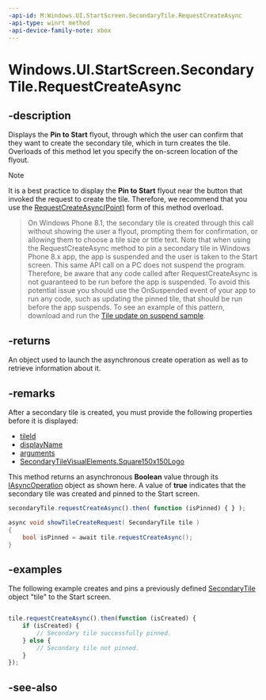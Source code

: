 ```yaml
---
-api-id: M:Windows.UI.StartScreen.SecondaryTile.RequestCreateAsync
-api-type: winrt method
-api-device-family-note: xbox
---
```


<!-- Method syntax
public Windows.Foundation.IAsyncOperation<bool> RequestCreateAsync()
-->

# Windows.UI.StartScreen.SecondaryTile.RequestCreateAsync

## -description
Displays the **Pin to Start**  flyout, through which the user can confirm that they want to create the secondary tile, which in turn creates the tile. Overloads of this method let you specify the on-screen location of the flyout.

> [!NOTE]
> It is a best practice to display the **Pin to Start**  flyout near the button that invoked the request to create the tile. Therefore, we recommend that you use the [RequestCreateAsync(Point)](secondarytile_requestcreateasync_318145127.md) form of this method overload.

> On Windows Phone 8.1, the secondary tile is created through this call without showing the user a flyout, prompting them for confirmation, or allowing them to choose a tile size or title text. Note that when using the RequestCreateAsync method to pin a secondary tile in Windows Phone 8.x app, the app is suspended and the user is taken to the Start screen. This same API call on a PC does not suspend the program. Therefore, be aware that any code called after RequestCreateAsync is not guaranteed to be run before the app is suspended. To avoid this potential issue you should use the OnSuspended event of your app to run any code, such as updating the pinned tile, that should be run before the app suspends. To see an example of this pattern, download and run the [Tile update on suspend sample](https://github.com/microsoftarchive/msdn-code-gallery-microsoft/tree/master/Official%20Windows%20Platform%20Sample/Windows%20Phone%208.1%20samples/%5BC%23%5D-Windows%20Phone%208.1%20samples/Updating%20a%20pinned%20secondary%20tile%20on%20Suspend/C%23).

## -returns
An object used to launch the asynchronous create operation as well as to retrieve information about it.

## -remarks
After a secondary tile is created, you must provide the following properties before it is displayed: 
+ [tileId](secondarytile_tileid.md)
+ [displayName](secondarytile_displayname.md)
+ [arguments](secondarytile_arguments.md)
+ [SecondaryTileVisualElements.Square150x150Logo](secondarytilevisualelements_square150x150logo.md)


This method returns an asynchronous **Boolean** value through its [IAsyncOperation](../windows.foundation/iasyncoperation_1.md) object as shown here. A value of **true** indicates that the secondary tile was created and pinned to the Start screen.
  
```JavaScript  
secondaryTile.requestCreateAsync().then( function (isPinned) { } );
```

```csharp
async void showTileCreateRequest( SecondaryTile tile )  
{      
    bool isPinned = await tile.requestCreateAsync();  
}
```



## -examples
The following example creates and pins a previously defined [SecondaryTile](secondarytile.md) object "tile" to the Start screen.

```javascript

tile.requestCreateAsync().then(function (isCreated) {
    if (isCreated) {
        // Secondary tile successfully pinned.
    } else {
        // Secondary tile not pinned.
    }
});
```



## -see-also
